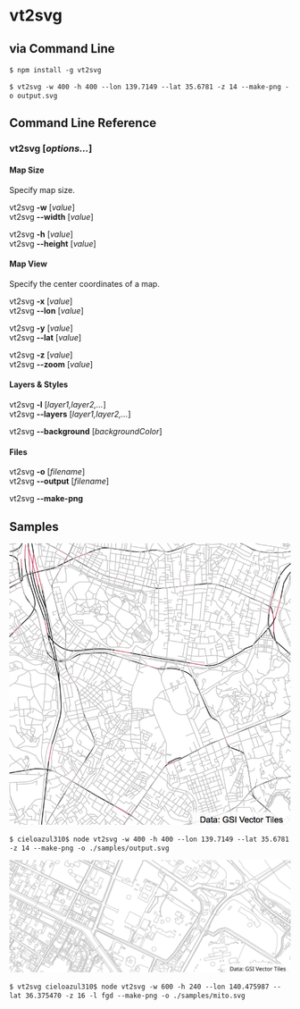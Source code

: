 # vt2svg

## via Command Line

```Shell
$ npm install -g vt2svg
```
```Shell
$ vt2svg -w 400 -h 400 --lon 139.7149 --lat 35.6781 -z 14 --make-png -o output.svg
```

## Command Line Reference

### **vt2svg** [*options...*]

#### Map Size

Specify map size.

vt2svg **-w** [*value*]  
vt2svg **--width** [*value*]

vt2svg **-h** [*value*]  
vt2svg **--height** [*value*]

#### Map View

Specify the center coordinates of a map.

vt2svg **-x** [*value*]  
vt2svg **--lon** [*value*]

vt2svg **-y** [*value*]  
vt2svg **--lat** [*value*]

vt2svg **-z** [*value*]  
vt2svg **--zoom** [*value*]

#### Layers & Styles

vt2svg **-l** [*layer1,layer2,...*]  
vt2svg **--layers** [*layer1,layer2,...*]

vt2svg **--background** [*backgroundColor*]

#### Files

vt2svg **-o** [*filename*]  
vt2svg **--output** [*filename*]

vt2svg **--make-png**

## Samples

![Sample](samples/output.png)

```Shell
$ cieloazul310$ node vt2svg -w 400 -h 400 --lon 139.7149 --lat 35.6781 -z 14 --make-png -o ./samples/output.svg
```

![Sample](samples/mito.svg)

```Shell
$ vt2svg cieloazul310$ node vt2svg -w 600 -h 240 --lon 140.475987 --lat 36.375470 -z 16 -l fgd --make-png -o ./samples/mito.svg
```
